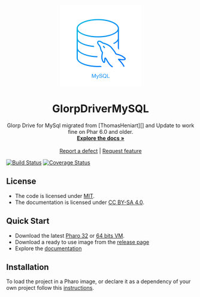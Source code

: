 <p align="center"><img src="assets/logos/218x218.webp">
 <h1 align="center">GlorpDriverMySQL</h1>
  <p align="center">
    Glorp Drive for MySql migrated from [ThomasHeniart][] and Update to work fine on Phar 6.0 and older.
    <br>
    <a href="docs/"><strong>Explore the docs »</strong></a>
    <br>
    <br>
    <a href="https://github.com/apiorno/GlorpDriverMySQL/issues/new?labels=Type%3A+Defect">Report a defect</a>
    |
    <a href="https://github.com/apiorno/GlorpDriverMySQL/issues/new?labels=Type%3A+Feature">Request feature</a>
  </p>
</p>

[![Build Status](https://travis-ci.org/apiorno/GlorpDriverMySQL.svg?branch=master)](https://travis-ci.org/apiorno/GlorpDriverMySQL) [![Coverage Status](https://coveralls.io/repos/github/apiorno/GlorpDriverMySQL/badge.svg?branch=master)](https://coveralls.io/github/apiorno/GlorpDriverMySQL?branch=master)

## License

- The code is licensed under [MIT](LICENSE).
- The documentation is licensed under [CC BY-SA 4.0](http://creativecommons.org/licenses/by-sa/4.0/).

## Quick Start

- Download the latest [Pharo 32](https://get.pharo.org/) or [64 bits VM](https://get.pharo.org/64/).
- Download a ready to use image from the [release page](https://github.com/apiorno/GlorpDriverMySQL/releases/latest)
- Explore the [documentation](docs/)

## Installation

To load the project in a Pharo image, or declare it as a dependency of your own project follow this [instructions](docs/Installation.md).

[thomasheniart]: http://smalltalkhub.com/#!/~ThomasHeniart/GlorpDriverMySQL

